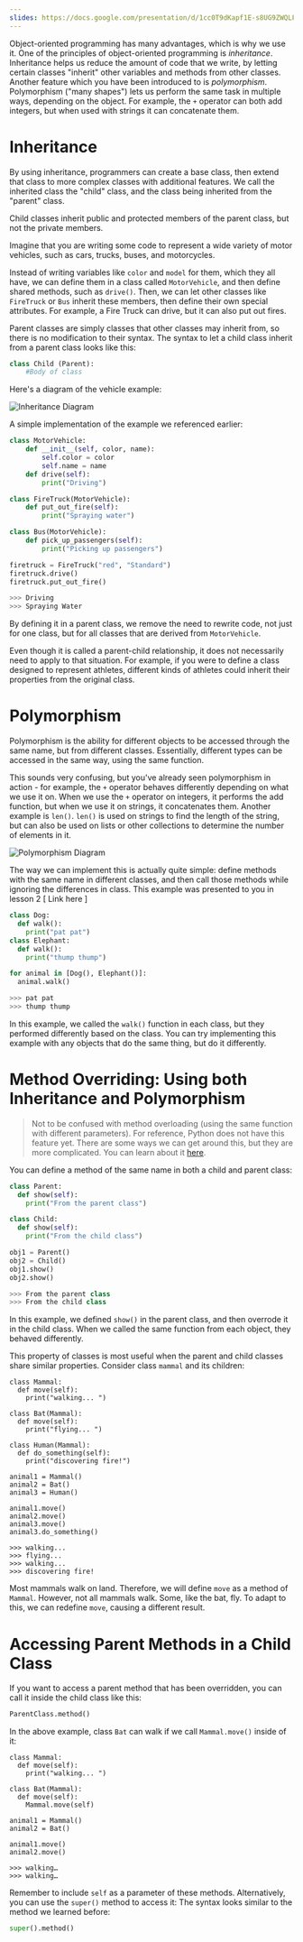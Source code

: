 ```yaml
---
slides: https://docs.google.com/presentation/d/1cc0T9dKapf1E-s8UG9ZWQLFtkPubLe47wCgCSIA9fMs
---
```


Object-oriented programming has many advantages, which is why we use it. One of the principles of object-oriented programming is _inheritance_. Inheritance helps us reduce the amount of code that we write, by letting certain classes "inherit" other variables and methods from other classes. 
Another feature which you have been introduced to is _polymorphism_. Polymorphism ("many shapes") lets us perform the same task in multiple ways, depending on the object. For example, the `+` operator can both add integers, but when used with strings it can concatenate them. 

# Inheritance

By using inheritance, programmers can create a base class, then extend that class to more complex classes with additional features. We call the inherited class the "child" class, and the class being inherited from the "parent" class. 

Child classes inherit public and protected members of the parent class, but not the private members. 

Imagine that you are writing some code to represent a wide variety of motor vehicles, such as cars, trucks, buses, and motorcycles. 

Instead of writing variables like `color` and `model` for them, which they all have, we can define them in a class called `MotorVehicle`, and then define shared methods, such as `drive()`. Then, we can let other classes like `FireTruck` or `Bus` inherit these members, then define their own special attributes. For example, a Fire Truck can drive, but it can also put out fires. 

Parent classes are simply classes that other classes may inherit from, so there is no modification to their syntax. The syntax to let a child class inherit from a parent class looks like this: 

```python
class Child (Parent):
	#Body of class
```
Here's a diagram of the vehicle example:

![Inheritance Diagram](inheritance-and-polymorphism/inheritance.png)

A simple implementation of the example we referenced earlier: 
```python
class MotorVehicle:
	def __init__(self, color, name):
		self.color = color
		self.name = name
	def drive(self):
		print("Driving")

class FireTruck(MotorVehicle):
	def put_out_fire(self):
		print("Spraying water")

class Bus(MotorVehicle):
	def pick_up_passengers(self):
		print("Picking up passengers")

firetruck = FireTruck("red", "Standard")
firetruck.drive()
firetruck.put_out_fire()

>>> Driving
>>> Spraying Water
```
By defining it in a parent class, we remove the need to rewrite code, not just for one class, but for all classes that are derived from `MotorVehicle`. 

Even though it is called a parent-child relationship, it does not necessarily need to apply to that situation. For example, if you were to define a class designed to represent athletes, different kinds of athletes could inherit their properties from the original class. 

# Polymorphism

Polymorphism is the ability for different objects to be accessed through the same name, but from different classes. Essentially, different types can be accessed in the same way, using the same function. 

This sounds very confusing, but you've already seen polymorphism in action - for example, the `+` operator behaves differently depending on what we use it on. When we use the `+` operator on integers, it performs the add function, but when we use it on strings, it concatenates them.
Another example is `len()`. `len()` is used on strings to find the length of the string, but can also be used on lists or other collections to determine the number of elements in it. 

![Polymorphism Diagram](inheritance-and-polymorphism/polymorphism.png)


The way we can implement this is actually quite simple: define methods with the same name in different classes, and then call those methods while ignoring the differences in class. 
This example was presented to you in lesson 2 [ Link here ] 
```python
class Dog:
  def walk():
    print("pat pat")
class Elephant:
  def walk():
    print("thump thump")

for animal in [Dog(), Elephant()]:
  animal.walk()

>>> pat pat
>>> thump thump
```

In this example, we called the `walk()` function in each class, but they performed differently based on the class. You can try implementing this example with any objects that do the same thing, but do it differently. 

# Method Overriding: Using both Inheritance and Polymorphism

> Not to be confused with method overloading (using the same function with different parameters). For reference, Python does not have this feature yet. There are some ways we can get around this, but they are more complicated. You can learn about it [here](https://www.geeksforgeeks.org/python-method-overloading/). 

You can define a method of the same name in both a child and parent class:

```python
class Parent:
  def show(self):
    print("From the parent class")

class Child:
  def show(self):
    print("From the child class")

obj1 = Parent()
obj2 = Child()
obj1.show()
obj2.show()

>>> From the parent class
>>> From the child class
```
In this example, we defined `show()` in the parent class, and then overrode it in the child class. When we called the same function from each object, they behaved differently. 

This property of classes is most useful when the parent and child classes share similar properties. Consider class `mammal` and its children:

```
class Mammal:
  def move(self):
    print("walking... ")

class Bat(Mammal):
  def move(self):
    print("flying... ")

class Human(Mammal):
  def do_something(self):
    print("discovering fire!")

animal1 = Mammal()
animal2 = Bat()
animal3 = Human()

animal1.move()
animal2.move()
animal3.move()
animal3.do_something()

>>> walking... 
>>> flying... 
>>> walking... 
>>> discovering fire!
```
Most mammals walk on land. Therefore, we will define `move` as a method of `Mammal`. However, not all mammals walk. Some, like the bat, fly. To adapt to this, we can redefine `move`, causing a different result. 

# Accessing Parent Methods in a Child Class

If you want to access a parent method that has been overridden, you can call it inside the child class like this:
```python
ParentClass.method()
```
In the above example, class `Bat` can walk if we call `Mammal.move()` inside of it:
```
class Mammal:
  def move(self):
    print("walking... ")

class Bat(Mammal):
  def move(self):
    Mammal.move(self)

animal1 = Mammal()
animal2 = Bat()

animal1.move()
animal2.move()

>>> walking… 
>>> walking… 
```

Remember to include `self` as a parameter of these methods. Alternatively, you can use the `super()` method to access it:
The syntax looks similar to the method we learned before:
```python
super().method()
```


